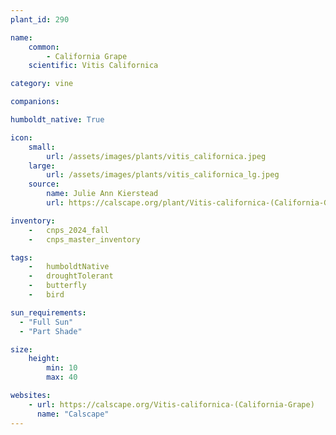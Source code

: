 ```yaml
---
plant_id: 290

name: 
    common: 
        - California Grape
    scientific: Vitis Californica 

category: vine

companions: 

humboldt_native: True

icon: 
    small: 
        url: /assets/images/plants/vitis_californica.jpeg 
    large: 
        url: /assets/images/plants/vitis_californica_lg.jpeg 
    source: 
        name: Julie Ann Kierstead  
        url: https://calscape.org/plant/Vitis-californica-(California-Grape)/gallery

inventory: 
    -   cnps_2024_fall
    -   cnps_master_inventory

tags:  
    -   humboldtNative
    -   droughtTolerant
    -   butterfly
    -   bird

sun_requirements:
  - "Full Sun"
  - "Part Shade"

size:
    height: 
        min: 10
        max: 40

websites:
    - url: https://calscape.org/Vitis-californica-(California-Grape) 
      name: "Calscape"
---
```


